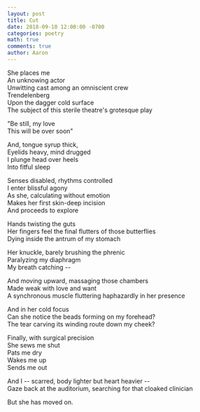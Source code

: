 ```yaml
---
layout: post
title: Cut
date: 2018-09-10 12:00:00 -0700
categories: poetry 
math: true
comments: true
author: Aaron
---
```

She places me  
An unknowing actor  
Unwitting cast among an omniscient crew  
Trendelenberg  
Upon the dagger cold surface  
The subject of this sterile theatre's grotesque play

"Be still, my love  
This will be over soon"

And, tongue syrup thick,  
Eyelids heavy, mind drugged  
I plunge head over heels  
Into fitful sleep

Senses disabled, rhythms controlled  
I enter blissful agony  
As she, calculating without emotion  
Makes her first skin-deep incision  
And proceeds to explore

Hands twisting the guts  
Her fingers feel the final flutters of those butterflies  
Dying inside the antrum of my stomach

Her knuckle, barely brushing the phrenic  
Paralyzing my diaphragm  
My breath catching --

And moving upward, massaging those chambers  
Made weak with love and want  
A synchronous muscle fluttering haphazardly in her presence

And in her cold focus  
Can she notice the beads forming on my forehead?  
The tear carving its winding route down my cheek? 

Finally, with surgical precision  
She sews me shut  
Pats me dry  
Wakes me up  
Sends me out

And I -- scarred, body lighter but heart heavier --  
Gaze back at the auditorium, searching for that cloaked clinician

But she has moved on.